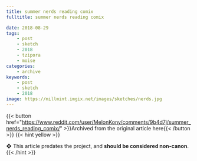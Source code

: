 ```yaml
---
title: summer nerds reading comix
fulltitle: summer nerds reading comix

date: 2018-08-29
tags:
    - post
    - sketch
    - 2018
    - tzipora
    - moise
categories:
    - archive
keywords:
    - post
    - sketch
    - 2018
image: https://millmint.imgix.net/images/sketches/nerds.jpg
---
```

{{< button href="https://www.reddit.com/user/MelonKony/comments/9b4d7j/summer_nerds_reading_comix/" >}}Archived from the original article here{{< /button >}}
{{< hint yellow >}}

❖ This article predates the project, and **should be considered non-canon**.
{{< /hint >}}
